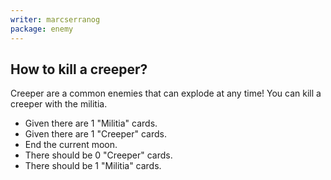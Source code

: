 ```yaml
---
writer: marcserranog
package: enemy
---
```


## How to kill a creeper?

Creeper are a common enemies that can explode at any time! 
You can kill a creeper with the militia.

 * Given there are 1 "Militia" cards.
 * Given there are 1 "Creeper" cards.
 * End the current moon.
 * There should be 0 "Creeper" cards.
 * There should be 1 "Militia" cards.

